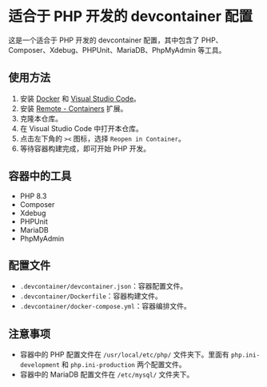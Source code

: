 # 适合于 PHP 开发的 devcontainer 配置

这是一个适合于 PHP 开发的 devcontainer 配置，其中包含了 PHP、Composer、Xdebug、PHPUnit、MariaDB、PhpMyAdmin 等工具。

## 使用方法

1. 安装 [Docker](https://www.docker.com/get-started) 和 [Visual Studio Code](https://code.visualstudio.com/)。
2. 安装 [Remote - Containers](https://marketplace.visualstudio.com/items?itemName=ms-vscode-remote.remote-containers) 扩展。
3. 克隆本仓库。
4. 在 Visual Studio Code 中打开本仓库。
5. 点击左下角的 `><` 图标，选择 `Reopen in Container`。
6. 等待容器构建完成，即可开始 PHP 开发。

## 容器中的工具

- PHP 8.3
- Composer
- Xdebug
- PHPUnit
- MariaDB
- PhpMyAdmin

## 配置文件

- `.devcontainer/devcontainer.json`：容器配置文件。
- `.devcontainer/Dockerfile`：容器构建文件。
- `.devcontainer/docker-compose.yml`：容器编排文件。

## 注意事项

- 容器中的 PHP 配置文件在 `/usr/local/etc/php/` 文件夹下。里面有 `php.ini-development` 和 `php.ini-production` 两个配置文件。
- 容器中的 MariaDB 配置文件在 `/etc/mysql/` 文件夹下。